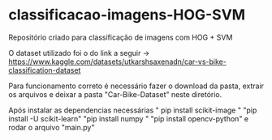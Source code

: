 # classificacao-imagens-HOG-SVM
Repositório criado para classificação de imagens com HOG + SVM


O dataset utilizado foi o do link a seguir -> https://www.kaggle.com/datasets/utkarshsaxenadn/car-vs-bike-classification-dataset

Para funcionamento correto é necessário fazer o download da pasta, extrair os arquivos e deixar a pasta "Car-Bike-Dataset" neste diretório.

Após instalar as dependencias necessárias " pip install scikit-image " "pip install -U scikit-learn" "pip install numpy " "pip install opencv-python" e rodar o arquivo "main.py"